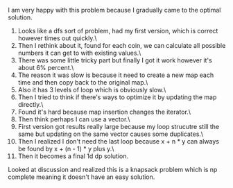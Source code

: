 I am very happy with this problem because I gradually came to the optimal solution.

1. Looks like a dfs sort of problem, had my first version, which is correct however times out quickly.\
2. Then I rethink about it, found for each coin, we can calculate all possible numbers it can get to with existing values.\
3. There was some little tricky part but finally I got it work however it's about 6% percent.\
4. The reason it was slow is because it need to create a new map each time and then copy back to the original map.\
5. Also it has 3 levels of loop which is obviously slow.\
6. Then I tried to think if there's ways to optimize it by updating the map directly.\
7. Found it's hard because map insertion changes the iterator.\
8. Then think perhaps I can use a vector.\
9. First version got results really large because my loop strucutre still the same but updating on the same vector causes some duplicates.\
10. Then I realized I don't need the last loop because x + n * y can always be found by x + (n - 1) * y plus y.\
11. Then it becomes a final 1d dp solution.

Looked at discussion and realized this is a knapsack problem which is np complete meaning it doesn't have an easy solution.
